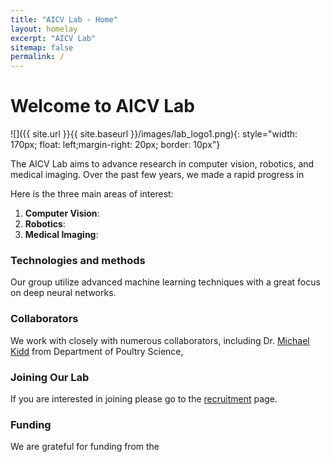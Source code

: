 ```yaml
---
title: "AICV Lab - Home"
layout: homelay
excerpt: "AICV Lab"
sitemap: false
permalink: /
---
```



# Welcome to AICV Lab


![]({{ site.url }}{{ site.baseurl }}/images/lab_logo1.png){: style="width: 170px; float: left;margin-right: 20px; border: 10px"}


The AICV Lab aims to advance research in computer vision, robotics, and medical imaging. Over the past few years, we made a rapid progress in 


Here is the three main areas of interest:

1. **Computer Vision**: 
2. **Robotics**: 
3. **Medical Imaging**: 


### Technologies and methods
Our group utilize advanced machine learning techniques with a great focus on deep neural networks. 

### Collaborators
We work with closely with numerous collaborators, including Dr. [Michael Kidd](https://poultry-science.uark.edu/people/faculty/uid/mkidd/name/Michael+T.+Kidd/) from Department of Poultry Science, 

### Joining Our Lab
If you are interested in joining please go to the [recruitment](recruitment) page.

### Funding
We are grateful for funding from the 

<!-- [National Institute of Mental Health](https://www.nimh.nih.gov/) and the [The Simons Foundation Autism Research Initiative](https://www.sfari.org/), the [Autism Science Foundation](https://autismsciencefoundation.org/), and the [Brain & Behavior Research Foundation](https://www.bbrfoundation.org/).

<figure class="third">
<img src="{{ site.url }}{{ site.baseurl }}/images/logopic/Logo_NIMH.png" style="width: 200px">	<img src="{{ site.url }}{{ site.baseurl }}/images/logopic/Logo_SFARI.png" style="width: 200px">

<img src="{{ site.url }}{{ site.baseurl }}/images/logopic/Logo_ASF.jpeg" style="width: 200px"> <img src="{{ site.url }}{{ site.baseurl }}/images/logopic/Logo_BBRF.png" style="width: 200px">
</figure> -->






